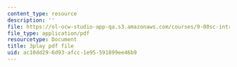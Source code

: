 ```yaml
---
content_type: resource
description: ''
file: https://ol-ocw-studio-app-qa.s3.amazonaws.com/courses/9-00sc-introduction-to-psychology-fall-2011/ac10dd296d93afcc1e95591899ee46b9_2fbrl6WoIyo.pdf
file_type: application/pdf
resourcetype: Document
title: 3play pdf file
uid: ac10dd29-6d93-afcc-1e95-591899ee46b9
---
```

